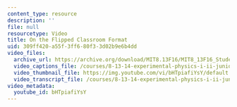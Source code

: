 ```yaml
---
content_type: resource
description: ''
file: null
resourcetype: Video
title: On the Flipped Classroom Format
uid: 309ff420-a55f-3ff6-80f3-3d02b9e6b4dd
video_files:
  archive_url: https://archive.org/download/MIT8.13F16/MIT8_13F16_Students_Flipped_Classroom_300k.mp4
  video_captions_file: /courses/8-13-14-experimental-physics-i-ii-junior-lab-fall-2016-spring-2017/c1cd0a0d2de75a8ebf2c5fdb3fe5f387_bHTpiafiYsY.vtt
  video_thumbnail_file: https://img.youtube.com/vi/bHTpiafiYsY/default.jpg
  video_transcript_file: /courses/8-13-14-experimental-physics-i-ii-junior-lab-fall-2016-spring-2017/e4d15391d1f6a1cae0b02fd37c196b80_bHTpiafiYsY.pdf
video_metadata:
  youtube_id: bHTpiafiYsY
---
```

